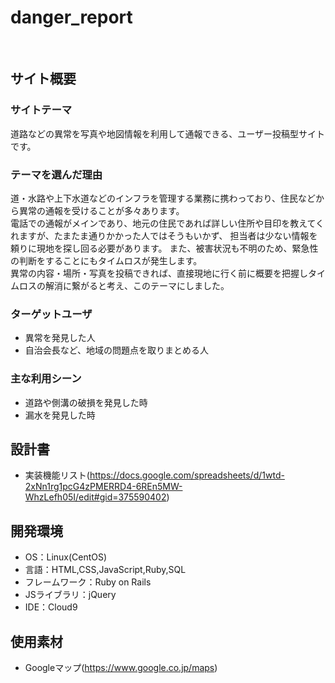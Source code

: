 # danger_report
​
## サイト概要
### サイトテーマ

​道路などの異常を写真や地図情報を利用して通報できる、ユーザー投稿型サイトです。
### テーマを選んだ理由

道・水路や上下水道などのインフラを管理する業務に携わっており、住民などから異常の通報を受けることが多々あります。<br>
電話での通報がメインであり、地元の住民であれば詳しい住所や目印を教えてくれますが、たまたま通りかかった人ではそうもいかず、
担当者は少ない情報を頼りに現地を探し回る必要があります。
また、被害状況も不明のため、緊急性の判断をすることにもタイムロスが発生します。<br>
異常の内容・場所・写真を投稿できれば、直接現地に行く前に概要を把握しタイムロスの解消に繋がると考え、このテーマにしました。

### ターゲットユーザ

- 異常を発見した人
- 自治会長など、地域の問題点を取りまとめる人

### 主な利用シーン

- 道路や側溝の破損を発見した時
- 漏水を発見した時

## 設計書
- 実装機能リスト(https://docs.google.com/spreadsheets/d/1wtd-2xNn1rg1pcG4zPMERRD4-6REn5MW-WhzLefh05I/edit#gid=375590402)

## 開発環境
- OS：Linux(CentOS)
- 言語：HTML,CSS,JavaScript,Ruby,SQL
- フレームワーク：Ruby on Rails
- JSライブラリ：jQuery
- IDE：Cloud9

## 使用素材
- Googleマップ(https://www.google.co.jp/maps)


